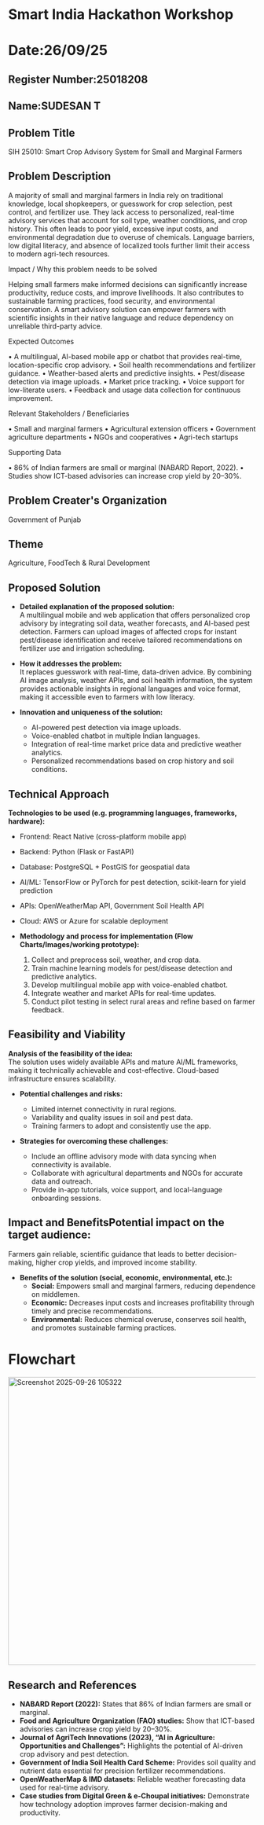 # Smart India Hackathon Workshop
# Date:26/09/25
## Register Number:25018208
## Name:SUDESAN T
## Problem Title
SIH 25010: Smart Crop Advisory System for Small and Marginal Farmers
## Problem Description
A majority of small and marginal farmers in India rely on traditional knowledge, local shopkeepers, or guesswork for crop selection, pest control, and fertilizer use. They lack access to personalized, real-time advisory services that account for soil type, weather conditions, and crop history. This often leads to poor yield, excessive input costs, and environmental degradation due to overuse of chemicals. Language barriers, low digital literacy, and absence of localized tools further limit their access to modern agri-tech resources.

Impact / Why this problem needs to be solved

Helping small farmers make informed decisions can significantly increase productivity, reduce costs, and improve livelihoods. It also contributes to sustainable farming practices, food security, and environmental conservation. A smart advisory solution can empower farmers with scientific insights in their native language and reduce dependency on unreliable third-party advice.

Expected Outcomes

• A multilingual, AI-based mobile app or chatbot that provides real-time, location-specific crop advisory.
• Soil health recommendations and fertilizer guidance.
• Weather-based alerts and predictive insights.
• Pest/disease detection via image uploads.
• Market price tracking.
• Voice support for low-literate users.
• Feedback and usage data collection for continuous improvement.

Relevant Stakeholders / Beneficiaries

• Small and marginal farmers
• Agricultural extension officers
• Government agriculture departments
• NGOs and cooperatives
• Agri-tech startups

Supporting Data

• 86% of Indian farmers are small or marginal (NABARD Report, 2022).
• Studies show ICT-based advisories can increase crop yield by 20–30%.

## Problem Creater's Organization
Government of Punjab

## Theme
Agriculture, FoodTech & Rural Development

## Proposed Solution
- **Detailed explanation of the proposed solution:**  
  A multilingual mobile and web application that offers personalized crop advisory by integrating soil data, weather forecasts, and AI-based pest detection. Farmers can upload images of affected crops for instant pest/disease identification and receive tailored recommendations on fertilizer use and irrigation scheduling.

- **How it addresses the problem:**  
  It replaces guesswork with real-time, data-driven advice. By combining AI image analysis, weather APIs, and soil health information, the system provides actionable insights in regional languages and voice format, making it accessible even to farmers with low literacy.

- **Innovation and uniqueness of the solution:**  
  - AI-powered pest detection via image uploads.  
  - Voice-enabled chatbot in multiple Indian languages.  
  - Integration of real-time market price data and predictive weather analytics.  
  - Personalized recommendations based on crop history and soil conditions.
## Technical Approach
 **Technologies to be used (e.g. programming languages, frameworks, hardware):**  
  - Frontend: React Native (cross-platform mobile app)  
  - Backend: Python (Flask or FastAPI)  
  - Database: PostgreSQL + PostGIS for geospatial data  
  - AI/ML: TensorFlow or PyTorch for pest detection, scikit-learn for yield prediction  
  - APIs: OpenWeatherMap API, Government Soil Health API  
  - Cloud: AWS or Azure for scalable deployment

- **Methodology and process for implementation (Flow Charts/Images/working prototype):**  
  1. Collect and preprocess soil, weather, and crop data.  
  2. Train machine learning models for pest/disease detection and predictive analytics.  
  3. Develop multilingual mobile app with voice-enabled chatbot.  
  4. Integrate weather and market APIs for real-time updates.  
  5. Conduct pilot testing in select rural areas and refine based on farmer feedback.

## Feasibility and Viability
**Analysis of the feasibility of the idea:**  
  The solution uses widely available APIs and mature AI/ML frameworks, making it technically achievable and cost-effective. Cloud-based infrastructure ensures scalability.

- **Potential challenges and risks:**  
  - Limited internet connectivity in rural regions.  
  - Variability and quality issues in soil and pest data.  
  - Training farmers to adopt and consistently use the app.

- **Strategies for overcoming these challenges:**  
  - Include an offline advisory mode with data syncing when connectivity is available.  
  - Collaborate with agricultural departments and NGOs for accurate data and outreach.  
  - Provide in-app tutorials, voice support, and local-language onboarding sessions.

## Impact and Benefits**Potential impact on the target audience:**  
  Farmers gain reliable, scientific guidance that leads to better decision-making, higher crop yields, and improved income stability.

- **Benefits of the solution (social, economic, environmental, etc.):**  
  - **Social:** Empowers small and marginal farmers, reducing dependence on middlemen.  
  - **Economic:** Decreases input costs and increases profitability through timely and precise recommendations.  
  - **Environmental:** Reduces chemical overuse, conserves soil health, and promotes sustainable farming practices.

# Flowchart
<img width="1203" height="586" alt="Screenshot 2025-09-26 105322" src="https://github.com/user-attachments/assets/95f7dbc8-9249-4c6c-be97-83e19f25e914" />


## Research and References
- **NABARD Report (2022):** States that 86% of Indian farmers are small or marginal.  
- **Food and Agriculture Organization (FAO) studies:** Show that ICT-based advisories can increase crop yield by 20–30%.  
- **Journal of AgriTech Innovations (2023), “AI in Agriculture: Opportunities and Challenges”:** Highlights the potential of AI-driven crop advisory and pest detection.  
- **Government of India Soil Health Card Scheme:** Provides soil quality and nutrient data essential for precision fertilizer recommendations.  
- **OpenWeatherMap & IMD datasets:** Reliable weather forecasting data used for real-time advisory.  
- **Case studies from Digital Green & e-Choupal initiatives:** Demonstrate how technology adoption improves farmer decision-making and productivity.
